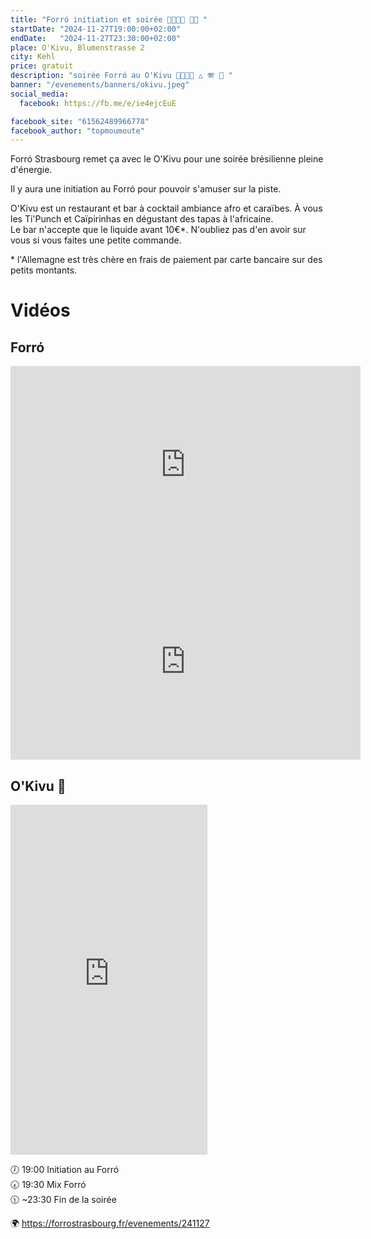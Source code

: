 ```yaml
---
title: "Forró initiation et soirée 💃🇧🇷🕺 📌🍍 "
startDate: "2024-11-27T19:00:00+02:00"
endDate:   "2024-11-27T23:30:00+02:00"
place: O'Kivu, Blumenstrasse 2
city: Kehl
price: gratuit
description: "soirée Forró au O'Kivu 💃🇧🇷🕺 △ 🪗 🥁 "
banner: "/evenements/banners/okivu.jpeg"
social_media:
  facebook: https://fb.me/e/ie4ejcEuE

facebook_site: "61562489966778"
facebook_author: "topmoumoute"
---
```


Forró Strasbourg remet ça avec le O'Kivu pour une soirée brésilienne pleine d'énergie.

Il y aura une initiation au Forró pour pouvoir s'amuser sur la piste.

O'Kivu est un restaurant et bar à cocktail ambiance afro et caraïbes. À vous les Ti'Punch et Caïpirinhas en dégustant des tapas à l'africaine.  
Le bar n'accepte que le liquide avant 10€\*. N'oubliez pas d'en avoir sur vous si vous faites une petite commande.

\* l'Allemagne est très chère en frais de paiement par carte bancaire sur des petits montants.

# Vidéos

## Forró

<iframe width="560" height="315" src="https://www.youtube.com/embed/xCM17UIY6UU" title="YouTube video player" frameborder="0" allow="accelerometer; autoplay; clipboard-write; encrypted-media; gyroscope; picture-in-picture; web-share" referrerpolicy="strict-origin-when-cross-origin" allowfullscreen></iframe>

<iframe width="560" height="315" src="https://www.youtube.com/embed/9O15k6Me0EY" title="YouTube video player" frameborder="0" allow="accelerometer; autoplay; clipboard-write; encrypted-media; gyroscope; picture-in-picture; web-share" referrerpolicy="strict-origin-when-cross-origin" allowfullscreen></iframe>

## O'Kivu 🍍

<iframe width="315" height="560" src="https://youtube.com/embed/ZsR3eWwxAv8" title="YouTube video player" frameborder="0" allow="accelerometer; autoplay; clipboard-write; encrypted-media; gyroscope; picture-in-picture; web-share" referrerpolicy="strict-origin-when-cross-origin" allowfullscreen></iframe>


🕖 19:00 Initiation au Forró  
🕢 19:30 Mix Forró  
🕦 ~23:30 Fin de la soirée  

🌍 https://forrostrasbourg.fr/evenements/241127
